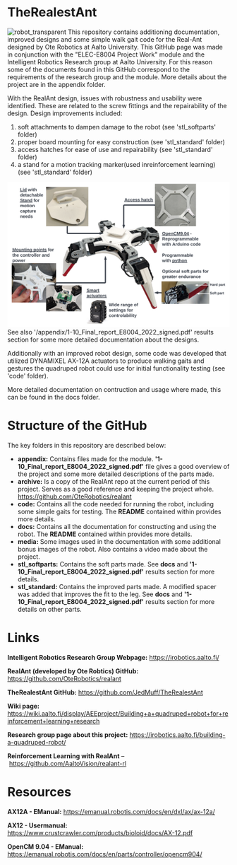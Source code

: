 TheRealestAnt
=======
![robot_transparent](/media/images/robot_transparent.png)
This repository contains additioning documentation, improved designs and some simple walk gait code for the Real-Ant designed by Ote Robotics at Aalto University. This GitHub page was made in conjunction with the "ELEC-E8004 Project Work" module and the Intelligent Robotics Research group at Aalto University. For this reason some of the documents found in this GitHub correspond to the requirements of the research group and the module. More details about the project are in the appendix folder.

With the RealAnt design, issues with robustness and usability were identified. These are related to the screw fittings and the repairability of the design. Design improvements included:
1. soft attachments to dampen damage to the robot (see 'stl_softparts' folder)
2. proper board mounting for easy construction (see 'stl_standard' folder)
3. access hatches for ease of use and repairability (see 'stl_standard' folder)
4. a stand for a motion tracking marker(used inreinforcement learning) (see 'stl_standard' folder)

![product](/media/images/product.png)
See also '/appendix/1-10_Final_report_E8004_2022_signed.pdf' results section for some more detailed documentation about the designs.

Additionally with an improved robot design, some code was developed that utilized DYNAMIXEL AX-12A actuators to produce walking gaits and gestures the quadruped robot could use for initial functionality testing (see 'code' folder). 

More detailed documentation on contruction and usage where made, this can be found in the docs folder. 

# Structure of the GitHub
The key folders in this repository are described below:

- **appendix:** Contains files made for the module. **'1-10_Final_report_E8004_2022_signed.pdf'** file gives a good overview of the project and some more detailed descriptions of the parts made.
- **archive:** Is a copy of the RealAnt repo at the current period of this project. Serves as a good reference and keeping the project whole. https://github.com/OteRobotics/realant 
- **code:** Contains all the code needed for running the robot, including some simple gaits for testing. The **README** contained within provides more details.
- **docs:** Contains all the documentation for constructing and using the robot. The **README** contained within provides more details.
- **media:** Some images used in the documentation with some additional bonus images of the robot. Also contains a video made about the project. 
- **stl_softparts:** Contains the soft parts made. See **docs** and **'1-10_Final_report_E8004_2022_signed.pdf'** results section for more details.
- **stl_standard:** Contains the improved parts made. A modified spacer was added that improves the fit to the leg. See **docs** and **'1-10_Final_report_E8004_2022_signed.pdf'** results section for more details on other parts.

# Links
**Intelligent Robotics Research Group Webpage:** https://irobotics.aalto.fi/ 

**RealAnt (developed by Ote Robtics) GitHub:** https://github.com/OteRobotics/realant

**TheRealestAnt GitHub:** https://github.com/JedMuff/TheRealestAnt

**Wiki page:** https://wiki.aalto.fi/display/AEEproject/Building+a+quadruped+robot+for+reinforcement+learning+research

**Research group page about this project:** https://irobotics.aalto.fi/building-a-quadruped-robot/

**Reinforcement Learning with RealAnt** – https://github.com/AaltoVision/realant-rl

# Resources
**AX12A - EManual:** https://emanual.robotis.com/docs/en/dxl/ax/ax-12a/

**AX12 - Usermanual:** https://www.crustcrawler.com/products/bioloid/docs/AX-12.pdf

**OpenCM 9.04 - EManual:** https://emanual.robotis.com/docs/en/parts/controller/opencm904/
